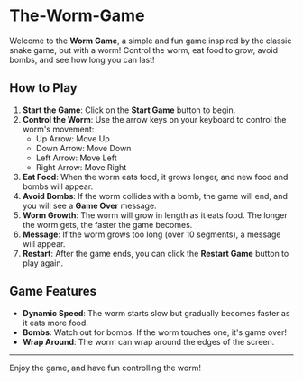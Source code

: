 # The-Worm-Game


Welcome to the **Worm Game**, a simple and fun game inspired by the classic snake game, but with a worm! Control the worm, eat food to grow, avoid bombs, and see how long you can last!

## How to Play

1. **Start the Game**: Click on the **Start Game** button to begin.
2. **Control the Worm**: Use the arrow keys on your keyboard to control the worm's movement:
   - Up Arrow: Move Up
   - Down Arrow: Move Down
   - Left Arrow: Move Left
   - Right Arrow: Move Right
3. **Eat Food**: When the worm eats food, it grows longer, and new food and bombs will appear.
4. **Avoid Bombs**: If the worm collides with a bomb, the game will end, and you will see a **Game Over** message.
5. **Worm Growth**: The worm will grow in length as it eats food. The longer the worm gets, the faster the game becomes.
6. **Message**: If the worm grows too long (over 10 segments), a message will appear.
7. **Restart**: After the game ends, you can click the **Restart Game** button to play again.

## Game Features

- **Dynamic Speed**: The worm starts slow but gradually becomes faster as it eats more food.
- **Bombs**: Watch out for bombs. If the worm touches one, it's game over!
- **Wrap Around**: The worm can wrap around the edges of the screen.


---

Enjoy the game, and have fun controlling the worm!
